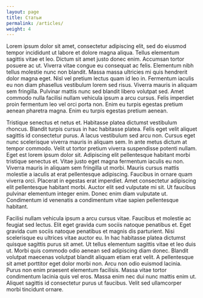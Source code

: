```yaml
---
layout: page
title: Статьи
permalink: /articles/
weight: 4
---
```


Lorem ipsum dolor sit amet, consectetur adipiscing elit, sed do eiusmod tempor incididunt ut labore et dolore magna aliqua. Tellus elementum sagittis vitae et leo. Dictum sit amet justo donec enim. Accumsan tortor posuere ac ut. Viverra vitae congue eu consequat ac felis. Elementum nibh tellus molestie nunc non blandit. Massa massa ultricies mi quis hendrerit dolor magna eget. Nisl vel pretium lectus quam id leo in. Fermentum iaculis eu non diam phasellus vestibulum lorem sed risus. Viverra mauris in aliquam sem fringilla. Pulvinar mattis nunc sed blandit libero volutpat sed. Amet commodo nulla facilisi nullam vehicula ipsum a arcu cursus. Felis imperdiet proin fermentum leo vel orci porta non. Enim eu turpis egestas pretium aenean pharetra magna. Enim eu turpis egestas pretium aenean.

Tristique senectus et netus et. Habitasse platea dictumst vestibulum rhoncus. Blandit turpis cursus in hac habitasse platea. Felis eget velit aliquet sagittis id consectetur purus. A lacus vestibulum sed arcu non. Cursus eget nunc scelerisque viverra mauris in aliquam sem. In ante metus dictum at tempor commodo. Velit ut tortor pretium viverra suspendisse potenti nullam. Eget est lorem ipsum dolor sit. Adipiscing elit pellentesque habitant morbi tristique senectus et. Vitae justo eget magna fermentum iaculis eu non. Viverra mauris in aliquam sem fringilla ut morbi. Mauris cursus mattis molestie a iaculis at erat pellentesque adipiscing. Faucibus in ornare quam viverra orci. Placerat in egestas erat imperdiet. Amet consectetur adipiscing elit pellentesque habitant morbi. Auctor elit sed vulputate mi sit. Ut faucibus pulvinar elementum integer enim. Donec enim diam vulputate ut. Condimentum id venenatis a condimentum vitae sapien pellentesque habitant.

Facilisi nullam vehicula ipsum a arcu cursus vitae. Faucibus et molestie ac feugiat sed lectus. Elit eget gravida cum sociis natoque penatibus et. Eget gravida cum sociis natoque penatibus et magnis dis parturient. Nisi scelerisque eu ultrices vitae auctor eu. In hac habitasse platea dictumst quisque sagittis purus sit amet. Ut tellus elementum sagittis vitae et leo duis ut. Morbi quis commodo odio aenean sed adipiscing diam donec. Blandit volutpat maecenas volutpat blandit aliquam etiam erat velit. A pellentesque sit amet porttitor eget dolor morbi non. Arcu non odio euismod lacinia. Purus non enim praesent elementum facilisis. Massa vitae tortor condimentum lacinia quis vel eros. Massa enim nec dui nunc mattis enim ut. Aliquet sagittis id consectetur purus ut faucibus. Velit sed ullamcorper morbi tincidunt ornare.